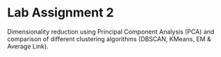 # Lab Assignment 2 

Dimensionality reduction using Principal Component Analysis (PCA) and comparison of different clustering algorithms (DBSCAN, KMeans, EM & Average Link).

